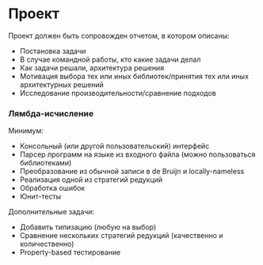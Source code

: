 # Проект

Проект должен быть сопровожден отчетом, в котором описаны:

* Постановка задачи
* В случае командной работы, кто какие задачи делал
* Как задачи решали, архитектура решения
* Мотивация выбора тех или иных библиотек/принятия тех или иных архитектурных решений
* Исследование производительности/сравнение подходов

### Лямбда-исчисление

Минимум:

* Консольный (или другой пользовательский) интерфейс
* Парсер программ на языке из входного файла (можно пользоваться библиотеками)
* Преобразование из обычной записи в de Bruijn и locally-nameless
* Реализация одной из стратегий редукций
* Обработка ошибок
* Юнит-тесты

Дополнительные задачи:

* Добавить типизацию (любую на выбор)
* Сравнение нескольких стратегий редукций (качественно и количественно)
* Property-based тестирование
